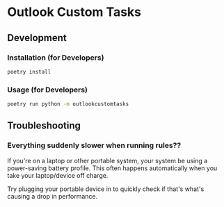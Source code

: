 # Outlook Custom Tasks

## Development

### Installation (for Developers)

```bash
poetry install
```

### Usage (for Developers)

```bash
poetry run python -m outlookcustomtasks
```

## Troubleshooting

### Everything suddenly slower when running rules??

If you're on a laptop or other portable system, your system be using a power-saving battery profile. This often happens automatically when you take your laptop/device off charge.

Try plugging your portable device in to quickly check if that's what's causing a drop in performance.
